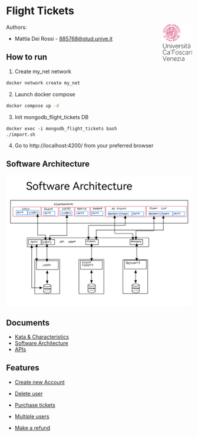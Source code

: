 # Flight Tickets

<a>
  <img src="documentation/img/unive.png" alt="logo" title="CaFoscari" align="right" height="100" />
</a>

Authors: 
- Mattia Dei Rossi - [885768@stud.unive.it](885768@stud.unive.it)
## How to run 
1. Create my_net network
```bash
docker network create my_net
```
2. Launch docker compose
```bash
docker compose up -d
```
3. Init mongodb_flight_tickets DB
```
docker exec -i mongodb_flight_tickets bash
./import.sh
```
4. Go to http://localhost:4200/ from your preferred browser

## Software Architecture
![Architecture](./documentation/Flight%20Tickets.png)

## Documents
- [Kata & Characteristics](./documentation/KataCharacteristics.pdf)
- [Software Architecture](./documentation/SW.pdf)
- [APIs](./backend/apidoc/index.html)

## Features
- [Create new Account](./documentation/features/Createanewadminaccount.pdf.pdf)
- [Delete user](./documentation/features/DeleteaUser.pdf.pdf)

- [Purchase tickets](./documentation/features/BookingandManagingFlights.pdf.pdf)
- [Multiple users](./documentation/features/MultipleUsers.pdf)
- [Make a refund](./documentation/features/Makearefund.pdf.pdf)
